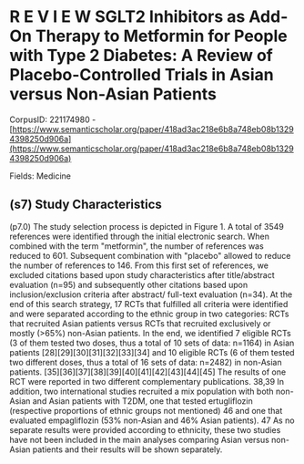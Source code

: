 # R E V I E W SGLT2 Inhibitors as Add-On Therapy to Metformin for People with Type 2 Diabetes: A Review of Placebo-Controlled Trials in Asian versus Non-Asian Patients

CorpusID: 221174980 - [https://www.semanticscholar.org/paper/418ad3ac218e6b8a748eb08b13294398250d906a](https://www.semanticscholar.org/paper/418ad3ac218e6b8a748eb08b13294398250d906a)

Fields: Medicine

## (s7) Study Characteristics
(p7.0) The study selection process is depicted in Figure 1. A total of 3549 references were identified through the initial electronic search. When combined with the term "metformin", the number of references was reduced to 601. Subsequent combination with "placebo" allowed to reduce the number of references to 146. From this first set of references, we excluded citations based upon study characteristics after title/abstract evaluation (n=95) and subsequently other citations based upon inclusion/exclusion criteria after abstract/ full-text evaluation (n=34). At the end of this search strategy, 17 RCTs that fulfilled all criteria were identified and were separated according to the ethnic group in two categories: RCTs that recruited Asian patients versus RCTs that recruited exclusively or mostly (>65%) non-Asian patients. In the end, we identified 7 eligible RCTs (3 of them tested two doses, thus a total of 10 sets of data: n=1164) in Asian patients [28][29][30][31][32][33][34] and 10 eligible RCTs (6 of them tested two different doses, thus a total of 16 sets of data: n=2482) in non-Asian patients. [35][36][37][38][39][40][41][42][43][44][45] The results of one RCT were reported in two different complementary publications. 38,39 In addition, two international studies recruited a mix population with both non-Asian and Asian patients with T2DM, one that tested ertugliflozin (respective proportions of ethnic groups not mentioned) 46 and one that evaluated empagliflozin (53% non-Asian and 46% Asian patients). 47 As no separate results were provided according to ethnicity, these two studies have not been included in the main analyses comparing Asian versus non-Asian patients and their results will be shown separately.

